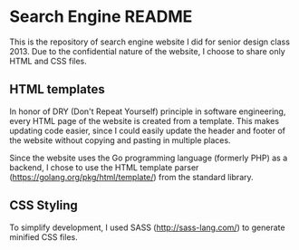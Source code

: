 # Search Engine README
This is the repository of search engine website I did for senior design class 2013. Due to the confidential nature of the website, I choose to share only HTML and CSS files.

## HTML templates
In honor of DRY (Don't Repeat Yourself) principle in software engineering, every HTML page of the website is created from a template. This makes updating code easier, since I could easily update the header and footer of the website without copying and pasting in multiple places.

Since the website uses the Go programming language (formerly PHP) as a backend, I chose to use the HTML template parser (https://golang.org/pkg/html/template/) from the standard library.

## CSS Styling
To simplify development, I used SASS (http://sass-lang.com/) to generate minified CSS files.
